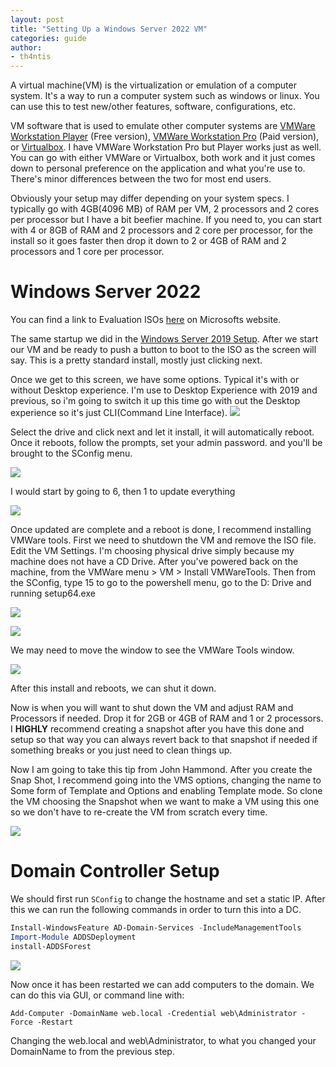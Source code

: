 ```yaml
---
layout: post
title: "Setting Up a Windows Server 2022 VM"
categories: guide
author:
- th4ntis
---
```


A virtual machine(VM) is the virtualization or emulation of a computer system. It's a way to run a computer system such as windows or linux. You can use this to test new/other features, software, configurations, etc.

VM software that is used to emulate other computer systems are [VMWare Workstation Player](https://www.vmware.com/products/workstation-player.html) (Free version), [VMWare Workstation Pro](https://www.vmware.com/products/workstation-pro.html) (Paid version), or [Virtualbox](https://www.virtualbox.org/). I have VMWare Workstation Pro but Player works just as well. You can go with either VMWare or Virtualbox, both work and it just comes down to personal preference on the application and what you're use to. There's minor differences between the two for most end users.

Obviously your setup may differ depending on your system specs. I typically go with 4GB(4096 MB) of RAM per VM, 2 processors and 2 cores per processor but I have a bit beefier machine. If you need to, you can start with 4 or 8GB of RAM and 2 processors and 2 core per processor, for the install so it goes faster then drop it down to 2 or 4GB of RAM and 2 processors and 1 core per processor.

# Windows Server 2022

You can find a link to Evaluation ISOs [here](https://www.microsoft.com/en-us/evalcenter/evaluate-windows-server-2022) on Microsofts website.

The same startup we did in the [Windows Server 2019 Setup](https://th4ntis.com/guide/2023/05/16/Windows-Server-2019-Setup.html). After we start our VM and be ready to push a button to boot to the ISO as the screen will say. This is a pretty standard install, mostly just clicking next.

Once we get to this screen, we have some options. Typical it's with or without Desktop experience. I'm use to Desktop Experience with 2019 and previous, so i'm going to switch it up this time go with out the Desktop experience so it's just CLI(Command Line Interface).
![](https://github.com/Th4ntis/CyberSecNotes/raw/main/.gitbook/assets/image%20(500).png)

Select the drive and click next and let it install, it will automatically reboot. Once it reboots, follow the prompts, set your admin password. and you'll be brought to the SConfig menu.

![](https://github.com/Th4ntis/CyberSecNotes/raw/main/.gitbook/assets/image%20(332).png)

I would start by going to 6, then 1 to update everything

![](https://github.com/Th4ntis/CyberSecNotes/raw/main/.gitbook/assets/image%20(274).png)

Once updated are complete and a reboot is done, I recommend installing VMWare tools. First we need to shutdown the VM and remove the ISO file. Edit the VM Settings. I'm choosing physical drive simply because my machine does not have a CD Drive. After you've powered back on the machine, from the VMWare menu > VM > Install VMWareTools. Then from the SConfig, type 15 to go to the powershell menu, go to the D: Drive and running setup64.exe

![](https://github.com/Th4ntis/CyberSecNotes/raw/main/.gitbook/assets/image%20(320).png)

![](https://github.com/Th4ntis/CyberSecNotes/raw/main/.gitbook/assets/image%20(652).png)

We may need to move the window to see the VMWare Tools window.

![](https://github.com/Th4ntis/CyberSecNotes/raw/main/.gitbook/assets/image%20(395).png)

After this install and reboots, we can shut it down.

Now is when you will want to shut down the VM and adjust RAM and Processors if needed. Drop it for 2GB or 4GB of RAM and 1 or 2 processors. I **HIGHLY** recommend creating a snapshot after you have this done and setup so that way you can always revert back to that snapshot if needed if something breaks or you just need to clean things up.

Now I am going to take this tip from John Hammond. After you create the Snap Shot, I recommend going into the VMS options, changing the name to Some form of Template and Options and enabling Template mode. So clone the VM choosing the Snapshot when we want to make a VM using this one so we don't have to re-create the VM from scratch every time.

![](https://github.com/Th4ntis/CyberSecNotes/raw/main/.gitbook/assets/image%20(706).png)

# Domain Controller Setup

We should first run `SConfig` to change the hostname and set a static IP. After this we can run the following commands in order to turn this into a DC.

```powershell
Install-WindowsFeature AD-Domain-Services -IncludeManagementTools
Import-Module ADDSDeployment
install-ADDSForest
```

![](https://github.com/Th4ntis/CyberSecNotes/raw/main/.gitbook/assets/image%20(463).png)

Now once it has been restarted we can add computers to the domain. We can do this via GUI, or command line with:
```
Add-Computer -DomainName web.local -Credential web\Administrator -Force -Restart
```
Changing the web.local and web\Administrator, to what you changed your DomainName to from the previous step.
